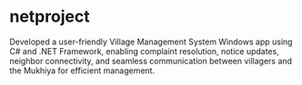 # netproject

Developed a user-friendly Village Management System Windows app using C# and .NET Framework, enabling complaint resolution, notice updates, neighbor connectivity, and seamless communication between villagers and the Mukhiya for efficient management.
